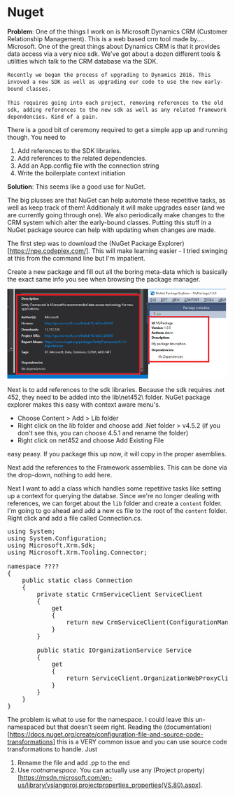 # Nuget

**Problem**: One of the things I work on is Microsoft Dynamics CRM (Customer Relationship Management). This is a web based crm tool made by.... Microsoft. One of the great things about Dynamics CRM is that it provides data access via a very nice sdk. We've got about a dozen different tools & utilities which talk to the CRM database via the SDK. 

    Recently we began the process of upgrading to Dynamics 2016. This invoved a new SDK as well as upgrading our code to use the new early-bound classes. 

    This requires going into each project, removing references to the old sdk, adding references to the new sdk as well as any related framework dependencies. Kind of a pain. 

There is a good bit of ceremony required to get a simple app up and running though. You need to 

1. Add references to the SDK libraries.
2. Add references to the related dependencies.
3. Add an App.config file with the connection string
4. Write the boilerplate context initiation 

**Solution**: This seems like a good use for NuGet. 

The big plusses are that NuGet can help automate these repetitive tasks, as well as keep track of them! Additionaly it will make upgrades easer (and we are currently going through one). We also periodically make changes to the CRM system which alter the early-bound classes. Putting this stuff in a NuGet package source can help with updating when changes are made. 

The first step was to download the (NuGet Package Explorer)[https://npe.codeplex.com/]. This will make learning easier - I tried swinging at this from the command line but I'm impatient. 

Create a new package and fill out all the boring meta-data which is basically the exact same info you see when browsing the package manager. 

<img src="Metadata.png" alt="Meta-data" /> 

Next is to add references to the sdk libraries. Because the sdk requires .net 452, they need to be added into the lib\net452\ folder. NuGet package explorer makes this easy with context aware menu's. 

* Choose Content > Add > Lib folder
* Right click on the lib folder and choose add .Net folder > v4.5.2 (if you don't see this, you can choose 4.5.1 and rename the folder)
* Right click on net452 and choose Add Existing File

easy peasy. If you package this up now, it will copy in the proper asemblies. 

Next add the references to the Framework assemblies. This can be done via the drop-down, nothing to add here. 

Next I want to add a class which handles some repetitive tasks like setting up a context for querying the databse. Since we're no longer dealing with references, we can forget about the `lib` folder and create a `content` folder. I'm going to go ahead and add a new cs file to the root of the `content` folder. Right click and add a file called Connection.cs. 

<pre>
using System;
using System.Configuration;
using Microsoft.Xrm.Sdk;
using Microsoft.Xrm.Tooling.Connector;

namespace ????
{
    public static class Connection 
    {
        private static CrmServiceClient ServiceClient
        {
            get 
            {
                return new CrmServiceClient(ConfigurationManager.AppSettings["CrmConnectionString"]);
            }
        }
        
        public static IOrganizationService Service
        {
            get 
            {
                return ServiceClient.OrganizationWebProxyClient ?? (IOrganizationService)ServiceClient.OrganizationServiceProxy;
            }
        }
    }
}
</pre>

The problem is what to use for the namespace. I could leave this un-namespaced but that doesn't seem right. Reading the (documentation)[https://docs.nuget.org/create/configuration-file-and-source-code-transformations] this is a VERY common issue and you can use source code transformations to handle. Just 

1. Rename the file and add .pp to the end
2. Use $rootnamespace$. You can actually use any (Project property)[https://msdn.microsoft.com/en-us/library/vslangproj.projectproperties_properties(VS.80).aspx]. 